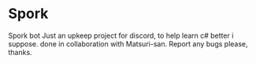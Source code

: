 # Spork
Spork bot
Just an upkeep project for discord, to help learn c# better i suppose. done in collaboration with Matsuri-san.
Report any bugs please, thanks.
